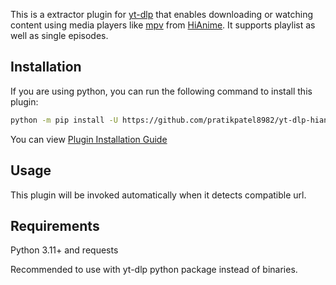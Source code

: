 This is a extractor plugin for [yt-dlp](https://github.com/yt-dlp/yt-dlp) that enables downloading or watching content using media players like [mpv](https://mpv.io/) from [HiAnime](https://hianime.to/).
It supports playlist as well as single episodes.

## Installation
If you are using python, you can run the following command to install this plugin:
```bash
python -m pip install -U https://github.com/pratikpatel8982/yt-dlp-hianime/archive/master.zip
```
You can view [Plugin Installation Guide](https://github.com/yt-dlp/yt-dlp?tab=readme-ov-file#installing-plugins)

## Usage

This plugin will be invoked automatically when it detects compatible url.

## Requirements

Python 3.11+ and requests

Recommended to use with yt-dlp python package instead of binaries.
